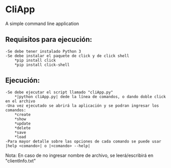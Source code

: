 # CliApp
 A simple command line application


## Requisitos para ejecución:
    -Se debe tener instalado Python 3
    -Se debe instalar el paquete de click y de click shell
        *pip install click
        *pip install click-shell

## Ejecución:
    -Se debe ejecutar el script llamado "cliApp.py"
        *|python cliApp.py| dede la línea de comandos, o dando doble click en el archivo
    -Una vez ejecutado se abrirá la aplicación y se podran ingresar los comandos:
        *create
        *show
        *update
        *delete
        *save
        *load
    -Para mayor detalle sobre las opciones de cada comando se puede usar |help <comando>| o |<comando> --help|


Nota: En caso de no ingresar nombre de archivo, se leerá/escribirá en "clientInfo.txt"
